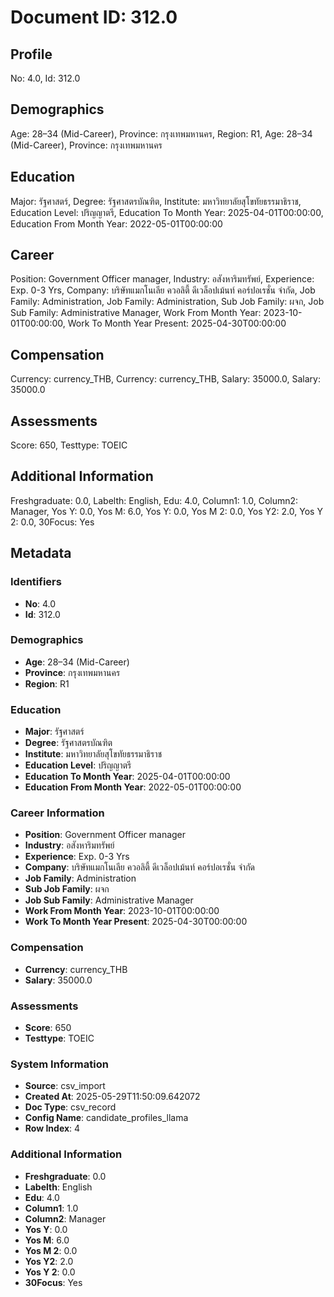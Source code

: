 # Document ID: 312.0

## Profile

No: 4.0, Id: 312.0

## Demographics

Age: 28–34   (Mid-Career), Province: กรุงเทพมหานคร, Region: R1, Age: 28–34   (Mid-Career), Province: กรุงเทพมหานคร

## Education

Major: รัฐศาสตร์, Degree: รัฐศาสตรบัณฑิต, Institute: มหาวิทยาลัยสุโขทัยธรรมาธิราช, Education Level: ปริญญาตรี, Education To Month Year: 2025-04-01T00:00:00, Education From Month Year: 2022-05-01T00:00:00

## Career

Position: Government Officer manager, Industry: อสังหาริมทรัพย์, Experience: Exp. 0-3 Yrs, Company: บริษัทแมกโนเลีย ควอลิตี้ ดีเวล็อปเม้นท์ คอร์ปอเรชั่น จำกัด, Job Family: Administration, Job Family: Administration, Sub Job Family: ผจก, Job Sub Family: Administrative Manager, Work From Month Year: 2023-10-01T00:00:00, Work To Month Year Present: 2025-04-30T00:00:00

## Compensation

Currency: currency_THB, Currency: currency_THB, Salary: 35000.0, Salary: 35000.0

## Assessments

Score: 650, Testtype: TOEIC

## Additional Information

Freshgraduate: 0.0, Labelth: English, Edu: 4.0, Column1: 1.0, Column2: Manager, Yos Y: 0.0, Yos M: 6.0, Yos Y: 0.0, Yos M 2: 0.0, Yos Y2: 2.0, Yos Y 2: 0.0, 30Focus: Yes

## Metadata

### Identifiers

- **No**: 4.0
- **Id**: 312.0

### Demographics

- **Age**: 28–34   (Mid-Career)
- **Province**: กรุงเทพมหานคร
- **Region**: R1

### Education

- **Major**: รัฐศาสตร์
- **Degree**: รัฐศาสตรบัณฑิต
- **Institute**: มหาวิทยาลัยสุโขทัยธรรมาธิราช
- **Education Level**: ปริญญาตรี
- **Education To Month Year**: 2025-04-01T00:00:00
- **Education From Month Year**: 2022-05-01T00:00:00

### Career Information

- **Position**: Government Officer manager
- **Industry**: อสังหาริมทรัพย์
- **Experience**: Exp. 0-3 Yrs
- **Company**: บริษัทแมกโนเลีย ควอลิตี้ ดีเวล็อปเม้นท์ คอร์ปอเรชั่น จำกัด
- **Job Family**: Administration
- **Sub Job Family**: ผจก
- **Job Sub Family**: Administrative Manager
- **Work From Month Year**: 2023-10-01T00:00:00
- **Work To Month Year Present**: 2025-04-30T00:00:00

### Compensation

- **Currency**: currency_THB
- **Salary**: 35000.0

### Assessments

- **Score**: 650
- **Testtype**: TOEIC

### System Information

- **Source**: csv_import
- **Created At**: 2025-05-29T11:50:09.642072
- **Doc Type**: csv_record
- **Config Name**: candidate_profiles_llama
- **Row Index**: 4

### Additional Information

- **Freshgraduate**: 0.0
- **Labelth**: English
- **Edu**: 4.0
- **Column1**: 1.0
- **Column2**: Manager
- **Yos Y**: 0.0
- **Yos M**: 6.0
- **Yos M 2**: 0.0
- **Yos Y2**: 2.0
- **Yos Y 2**: 0.0
- **30Focus**: Yes

